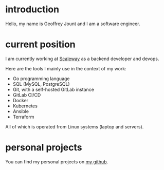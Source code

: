 # introduction

Hello, my name is Geoffrey Jount and I am a software engineer.

# current position

I am currently working at [Scaleway](https://www.scaleway.com/en/) as a backend
developer and devops.

Here are the tools I mainly use in the context of my work:

- Go programming language
- SQL (MySQL, PostgreSQL)
- Git, with a self-hosted GitLab instance
- GitLab CI/CD
- Docker
- Kubernetes
- Ansible
- Terraform

All of which is operated from Linux systems (laptop and servers).

# personal projects

You can find my personal projects on [my github](https://github.com/pypaut).
